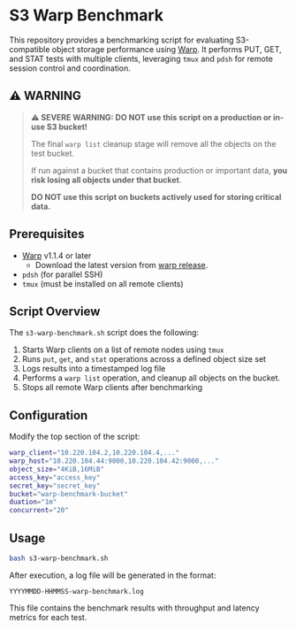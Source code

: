 # S3 Warp Benchmark

This repository provides a benchmarking script for evaluating S3-compatible object storage performance using [Warp](https://github.com/minio/warp). It performs PUT, GET, and STAT tests with multiple clients, leveraging `tmux` and `pdsh` for remote session control and coordination.

## ⚠️ WARNING

> **⚠️ SEVERE WARNING: DO NOT use this script on a production or in-use S3 bucket!**
>
> The final `warp list` cleanup stage will remove all the objects on the test bucket.
>
> If run against a bucket that contains production or important data, **you risk losing all objects under that bucket**.
>
> **DO NOT use this script on buckets actively used for storing critical data.**

## Prerequisites

- [Warp](https://github.com/minio/warp) v1.1.4 or later
  - Download the latest version from [warp release](https://github.com/minio/warp/releases).
- `pdsh` (for parallel SSH)
- `tmux` (must be installed on all remote clients)

## Script Overview

The `s3-warp-benchmark.sh` script does the following:
1. Starts Warp clients on a list of remote nodes using `tmux`
2. Runs `put`, `get`, and `stat` operations across a defined object size set
3. Logs results into a timestamped log file
4. Performs a `warp list` operation, and cleanup all objects on the bucket.
5. Stops all remote Warp clients after benchmarking

## Configuration

Modify the top section of the script:

```bash
warp_client="10.220.104.2,10.220.104.4,..."
warp_host="10.220.104.44:9000,10.220.104.42:9000,..."
object_size="4KiB,16MiB"
access_key="access_key"
secret_key="secret_key"
bucket="warp-benchmark-bucket"
duation="1m"
concurrent="20"
```

## Usage

```bash
bash s3-warp-benchmark.sh
```

After execution, a log file will be generated in the format:

```
YYYYMMDD-HHMMSS-warp-benchmark.log
```

This file contains the benchmark results with throughput and latency metrics for each test.

